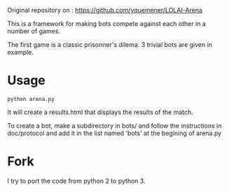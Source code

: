 Original repository on :
https://github.com/yquemener/LOLAI-Arena


This is a framework for making bots compete against each other in a number of games.

The first game is a classic prisonner's dilema. 3 trivial bots are given in example.

Usage
=====

    python arena.py

It will create a results.html that displays the results of the match.

To create a bot, make a subdirectory in bots/ and follow the instructions in doc/protocol and add it in the list named 'bots' at the begining of arena.py

Fork
====

I try to port the code from python 2 to python 3.

